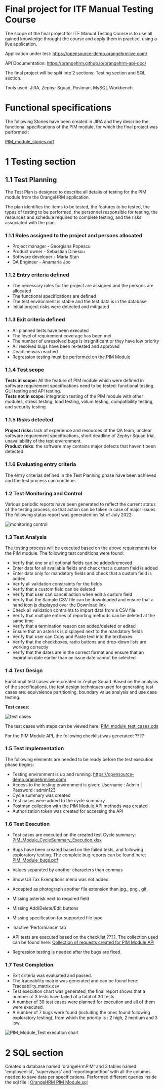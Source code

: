
# Final project for ITF Manual Testing Course
The scope of the final project for ITF Manual Testing Course is to use all gained knowledge throught the course and apply them in practice, using a live application.

Application under test: https://opensource-demo.orangehrmlive.com/

API Documentation: https://orangehrm.github.io/orangehrm-api-doc/

The final project will be split into 2 sections: Testing section and SQL section.

Tools used:
JIRA, Zephyr Squad, Postman, MySQL Workbench.

# Functional specifications
The following Stories have been created in JIRA and they describe the functional specifications of the PIM module, for which the final project was performed :

[PIM_module_stories.pdf](https://github.com/AnamariaJoo/Manual_testing_portofolio/blob/main/Final%20Project/PIM_module_stories.pdf)

# 1 Testing section
## 1.1 Test Planning
The Test Plan is designed to describe all details of testing for the PIM module from the OrangeHRM application.

The plan identifies the items to be tested, the features to be tested, the types of testing to be performed, the personnel responsible for testing, the resources and schedule required to complete testing, and the risks associated with the plan.

### 1.1.1 Roles assigned to the project and persons allocated

- Project manager - Georgiana Popescu
- Product owner - Sebastian Dinescu
- Software developer - Maria Stan
- QA Engineer - Anamaria Joo

### 1.1.2 Entry criteria defined

- The necessary roles for the project are assigned and the persons are allocated
- The functional specifications are defined
- The test environment is stable and the test data is in the database
- Initial project risks were detected and mitigated 

### 1.1.3 Exit criteria defined

- All planned tests have been executed
- The level of requirement coverage has been met
- The number of unresolved bugs is insignificant or they have low priority
- All resolved bugs have been re-tested and approved
- Deadline was reached
- Regression testing must be performed on the PIM Module

### 1.1.4 Test scope
**Tests in scope:** All the feature of PIM module which were defined in software requirement specifications need to be tested: functional testing, GUI testing and API testing.  
**Tests not in scope:** integration testing of the PIM module with other modules, stress testing, load testing, volum testing, compatibility testing, and security testing.

### 1.1.5 Risks detected
**Project risks:** lack of experience and resources of the QA team, unclear software requirement specifications, short deadline of Zephyr Squad trial, unavailability of the test environment.  
**Product risks:** the software may contains major defects that haven't been detected.

### 1.1.6 Evaluating entry criteria
The entry criterias defined in the Test Planning phase have been achieved and the test process can continue.

### 1.2 Test Monitoring and Control
Various periodic reports have been generated to reflect the current status of the testing process, so that action can be taken in case of major issues.
The following status report was generated on 1st of July 2022:

![monitoring   control](https://user-images.githubusercontent.com/109798595/181042574-fee63079-f874-47d8-881a-a7faa1d16756.jpg)


### 1.3 Test Analysis
The testing process will be executed based on the above requirements for the PIM module. The following test conditions were found:

- Verify that one or all optional fields can be added/removed
- Enter data for all available fields and check that a custom field is added
- Enter data only for mandatory fields and check that a custom field is added
- Verify all validation constraints for the fields
- Verify that a custom field can be deleted
- Verify that user can cancel action when edit a custom field
- Verify that the Sample CSV file can be downloaded and ensure that a hand icon is displayed over the Download link
- Check all validation contraints to import data from a CSV file
- Verify that multiple entries of reporting methods can be deleted at the same time
- Verify that a termination reason can added/deleted or edited
- Ensure that an asterisk is displayed next to the mandatory fields
- Verify that user can Copy and Paste text into the textboxes
- Verify that the checkboxes, radio buttons and drop-down lists are working correctly
- Verify that the dates are in the correct format and ensure that an expiration date earlier than an issue date cannot be selected

### 1.4 Test Design
Functional test cases were created in Zephyr Squad. Based on the analysis of the specifications, the test design techniques used for generating test cases are:
equivalence partitioning, boundary value analysis and use case testing.

**Test cases:** 

![test cases](https://user-images.githubusercontent.com/109798595/181040122-2f7255ce-5c37-4020-afda-870c46c2a7d6.jpg)

The test cases with steps can be viewed here: [PIM_module_test_cases.ods](https://github.com/AnamariaJoo/Manual_testing_portofolio/blob/main/Final%20Project/PIM_module_test_cases.ods)

For the PIM Module API, the following checklist was generated: ????

### 1.5 Test Implementation
The following elements are needed to be ready before the test execution phase begins:

- Testing environment is up and running: https://opensource-demo.orangehrmlive.com/
- Access to the testing environment is given: Username : Admin | Password : admin123
- Cycle summary was created
- Test cases were added to the cycle summary
- Postman collection with the PIM Module API methods was created
- Authorization token was created for accessing the API

### 1.6 Test Execution
- Test cases are executed on the created test Cycle summary: [PIM_Module_CycleSummary_Execution.xlsx](https://github.com/AnamariaJoo/Manual_testing_portofolio/blob/main/Final%20Project/PIM_Module_CycleSummary_Execution.xlsx)
- Bugs have been created based on the failed tests, and following exploratory testing. The complete bug reports can be found here: [PIM_Module_bugs.pdf](https://github.com/AnamariaJoo/Manual_testing_portofolio/blob/main/Final%20Project/PIM_Module_bugs.pdf)

- Values separated by another characters than commas
- Show US Tax Exemptions menu was not added
- Accepted as photograph another file extension than jpg., png., gif.
- Missing asterisk next to required field
- Missing Add/Delete/Edit buttons
- Missing specification for supported file type
- Inactive ‘Performance’ tab

- API tests are executed based on the checklist ????. The collection used can be found here: [Collection of requests created for PIM Module API](https://github.com/AnamariaJoo/Manual_testing_portofolio/blob/main/Final%20Project/orangeHRMrestAPI.postman_collection.json)

- Regression testing is needed after the bugs are fixed.

### 1.7 Test Completion
- Exit criteria was evaluated and passed.
- The traceability matrix was generated and can be found here: Traceability_matrix.csv
- Test execution chart was generated, the final report shows that a number of 3 tests have failed of a total of 30 tests.
- A number of 30 test cases were planned for execution and all of them were executed.
- A number of 7 bugs were found (including the ones found following exploratory testing), from which the priority is : 2 high, 2 medium and 3 low.

![PIM_Module_Test execution chart](https://user-images.githubusercontent.com/109798595/181763111-5d956d65-168d-43a5-9ee2-71959a58e0af.jpg)

# 2 SQL section

Created a database named 'orangeHrmPIM' and 3 tables named 'employeelist', 'supervisors' and 'reportingmethod' with all the columns needed to save data per specifications. Performed different queries inside the sql file : [OrangeHRM PIM Module.sql]()

